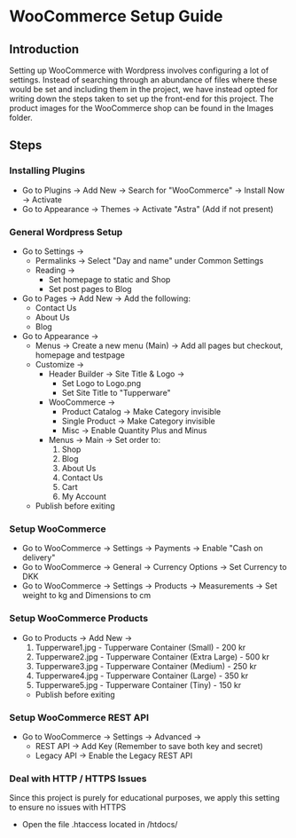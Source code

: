 # WooCommerce Setup Guide
## Introduction
Setting up WooCommerce with Wordpress involves configuring a lot of settings. Instead of searching through an abundance of files where these would be set and including them in the project, we have instead opted for writing down the steps taken to set up the front-end for this project. The product images for the WooCommerce shop can be found in the Images folder.

## Steps
### Installing Plugins
- Go to Plugins -> Add New -> Search for "WooCommerce" -> Install Now -> Activate
- Go to Appearance -> Themes -> Activate "Astra" (Add if not present)

### General Wordpress Setup
- Go to Settings -> 
    - Permalinks -> Select "Day and name" under Common Settings
    - Reading -> 
        - Set homepage to static and Shop
        - Set post pages to Blog
- Go to Pages -> Add New -> Add the following:
    - Contact Us
    - About Us
    - Blog
- Go to Appearance ->
    - Menus -> Create a new menu (Main) -> Add all pages but checkout, homepage and testpage
    - Customize ->
        - Header Builder -> Site Title & Logo ->
            - Set Logo to Logo.png 
            - Set Site Title to "Tupperware"
        - WooCommerce -> 
            - Product Catalog -> Make Category invisible
            - Single Product -> Make Category invisible
            - Misc -> Enable Quantity Plus and Minus
        - Menus -> Main -> Set order to:
            1. Shop
            2. Blog
            3. About Us
            4. Contact Us
            5. Cart
            6. My Account
    - Publish before exiting

### Setup WooCommerce
- Go to WooCommerce -> Settings -> Payments -> Enable "Cash on delivery"
- Go to WooCommerce -> General -> Currency Options -> Set Currency to DKK
- Go to WooCommerce -> Settings -> Products -> Measurements -> Set weight to kg and Dimensions to cm

### Setup WooCommerce Products
- Go to Products -> Add New -> 
    1. Tupperware1.jpg - Tupperware Container (Small) - 200 kr
    2. Tupperware2.jpg - Tupperware Container (Extra Large) - 500 kr
    3. Tupperware3.jpg - Tupperware Container (Medium) - 250 kr
    4. Tupperware4.jpg - Tupperware Container (Large) - 350 kr
    5. Tupperware5.jpg - Tupperware Container (Tiny) - 150 kr
    - Publish before exiting

### Setup WooCommerce REST API
- Go to WooCommerce -> Settings -> Advanced ->
    - REST API -> Add Key (Remember to save both key and secret)
    - Legacy API -> Enable the Legacy REST API

### Deal with HTTP / HTTPS Issues
Since this project is purely for educational purposes, we apply this setting to ensure no issues with HTTPS
- Open the file .htaccess located in <XAMPP Folder>/htdocs/<Wordpress project name>